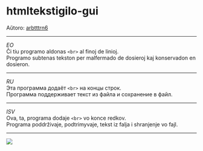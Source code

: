 # htmltekstigilo-gui
Aŭtoro: [arbtttrn6](https://github.com/ArturAiwasan)  
***
*EO*  
Ĉi tiu programo aldonas ```<br>``` al finoj de linioj.  
Programo subtenas tekston per malfermado de dosieroj kaj konservadon en dosieron.  
***
*RU*  
Эта программа додаёт ```<br>``` на концы строк.  
Программа поддерживает текст из файла и сохранение в файл.  
***
*ISV*  
Ova, ta, programa dodaje ```<br>``` vo konce redkov.  
Programa poddrživaje, podtrimyvaje, tekst iz falja i shranjenje vo fajl.  
  
***

![](https://i.imgur.com/7Mt9bIf.png)
